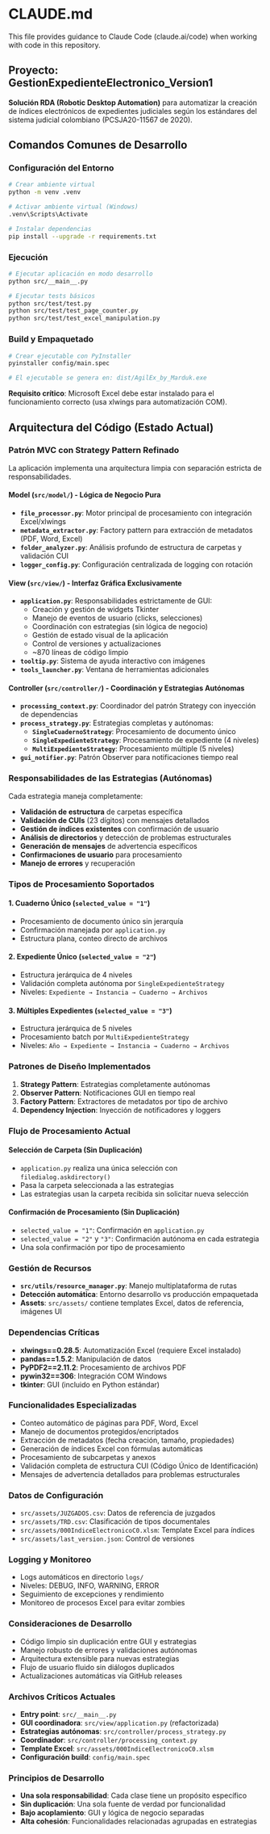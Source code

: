 # CLAUDE.md

This file provides guidance to Claude Code (claude.ai/code) when working with code in this repository.

## Proyecto: GestionExpedienteElectronico_Version1

**Solución RDA (Robotic Desktop Automation)** para automatizar la creación de índices electrónicos de expedientes judiciales según los estándares del sistema judicial colombiano (PCSJA20-11567 de 2020).

## Comandos Comunes de Desarrollo

### Configuración del Entorno
```bash
# Crear ambiente virtual
python -m venv .venv

# Activar ambiente virtual (Windows)
.venv\Scripts\Activate

# Instalar dependencias
pip install --upgrade -r requirements.txt
```

### Ejecución
```bash
# Ejecutar aplicación en modo desarrollo
python src/__main__.py

# Ejecutar tests básicos
python src/test/test.py
python src/test/test_page_counter.py
python src/test/test_excel_manipulation.py
```

### Build y Empaquetado
```bash
# Crear ejecutable con PyInstaller
pyinstaller config/main.spec

# El ejecutable se genera en: dist/AgilEx_by_Marduk.exe
```

**Requisito crítico**: Microsoft Excel debe estar instalado para el funcionamiento correcto (usa xlwings para automatización COM).

## Arquitectura del Código (Estado Actual)

### Patrón MVC con Strategy Pattern Refinado
La aplicación implementa una arquitectura limpia con separación estricta de responsabilidades.

#### **Model** (`src/model/`) - Lógica de Negocio Pura
- **`file_processor.py`**: Motor principal de procesamiento con integración Excel/xlwings
- **`metadata_extractor.py`**: Factory pattern para extracción de metadatos (PDF, Word, Excel)
- **`folder_analyzer.py`**: Análisis profundo de estructura de carpetas y validación CUI
- **`logger_config.py`**: Configuración centralizada de logging con rotación

#### **View** (`src/view/`) - Interfaz Gráfica Exclusivamente
- **`application.py`**: Responsabilidades estrictamente de GUI:
  - Creación y gestión de widgets Tkinter
  - Manejo de eventos de usuario (clicks, selecciones)
  - Coordinación con estrategias (sin lógica de negocio)
  - Gestión de estado visual de la aplicación
  - Control de versiones y actualizaciones
  - ~870 líneas de código limpio
- **`tooltip.py`**: Sistema de ayuda interactivo con imágenes
- **`tools_launcher.py`**: Ventana de herramientas adicionales

#### **Controller** (`src/controller/`) - Coordinación y Estrategias Autónomas
- **`processing_context.py`**: Coordinador del patrón Strategy con inyección de dependencias
- **`process_strategy.py`**: Estrategias completas y autónomas:
  - **`SingleCuadernoStrategy`**: Procesamiento de documento único
  - **`SingleExpedienteStrategy`**: Procesamiento de expediente (4 niveles)
  - **`MultiExpedienteStrategy`**: Procesamiento múltiple (5 niveles)
- **`gui_notifier.py`**: Patrón Observer para notificaciones tiempo real

### Responsabilidades de las Estrategias (Autónomas)

Cada estrategia maneja completamente:
- **Validación de estructura** de carpetas específica
- **Validación de CUIs** (23 dígitos) con mensajes detallados
- **Gestión de índices existentes** con confirmación de usuario
- **Análisis de directorios** y detección de problemas estructurales
- **Generación de mensajes** de advertencia específicos
- **Confirmaciones de usuario** para procesamiento
- **Manejo de errores** y recuperación

### Tipos de Procesamiento Soportados

#### **1. Cuaderno Único** (`selected_value = "1"`)
- Procesamiento de documento único sin jerarquía
- Confirmación manejada por `application.py`
- Estructura plana, conteo directo de archivos

#### **2. Expediente Único** (`selected_value = "2"`)
- Estructura jerárquica de 4 niveles
- Validación completa autónoma por `SingleExpedienteStrategy`
- Niveles: `Expediente → Instancia → Cuaderno → Archivos`

#### **3. Múltiples Expedientes** (`selected_value = "3"`)
- Estructura jerárquica de 5 niveles
- Procesamiento batch por `MultiExpedienteStrategy`
- Niveles: `Año → Expediente → Instancia → Cuaderno → Archivos`

### Patrones de Diseño Implementados

1. **Strategy Pattern**: Estrategias completamente autónomas
2. **Observer Pattern**: Notificaciones GUI en tiempo real
3. **Factory Pattern**: Extractores de metadatos por tipo de archivo
4. **Dependency Injection**: Inyección de notificadores y loggers

### Flujo de Procesamiento Actual

#### **Selección de Carpeta** (Sin Duplicación)
- `application.py` realiza una única selección con `filedialog.askdirectory()`
- Pasa la carpeta seleccionada a las estrategias
- Las estrategias usan la carpeta recibida sin solicitar nueva selección

#### **Confirmación de Procesamiento** (Sin Duplicación)
- `selected_value = "1"`: Confirmación en `application.py`
- `selected_value = "2"` y `"3"`: Confirmación autónoma en cada estrategia
- Una sola confirmación por tipo de procesamiento

### Gestión de Recursos
- **`src/utils/resource_manager.py`**: Manejo multiplataforma de rutas
- **Detección automática**: Entorno desarrollo vs producción empaquetada
- **Assets**: `src/assets/` contiene templates Excel, datos de referencia, imágenes UI

### Dependencias Críticas
- **xlwings==0.28.5**: Automatización Excel (requiere Excel instalado)
- **pandas==1.5.2**: Manipulación de datos
- **PyPDF2==2.11.2**: Procesamiento de archivos PDF
- **pywin32==306**: Integración COM Windows
- **tkinter**: GUI (incluido en Python estándar)

### Funcionalidades Especializadas
- Conteo automático de páginas para PDF, Word, Excel
- Manejo de documentos protegidos/encriptados
- Extracción de metadatos (fecha creación, tamaño, propiedades)
- Generación de índices Excel con fórmulas automáticas
- Procesamiento de subcarpetas y anexos
- Validación completa de estructura CUI (Código Único de Identificación)
- Mensajes de advertencia detallados para problemas estructurales

### Datos de Configuración
- `src/assets/JUZGADOS.csv`: Datos de referencia de juzgados
- `src/assets/TRD.csv`: Clasificación de tipos documentales
- `src/assets/000IndiceElectronicoC0.xlsm`: Template Excel para índices
- `src/assets/last_version.json`: Control de versiones

### Logging y Monitoreo
- Logs automáticos en directorio `logs/`
- Niveles: DEBUG, INFO, WARNING, ERROR
- Seguimiento de excepciones y rendimiento
- Monitoreo de procesos Excel para evitar zombies

### Consideraciones de Desarrollo
- Código limpio sin duplicación entre GUI y estrategias
- Manejo robusto de errores y validaciones autónomas
- Arquitectura extensible para nuevas estrategias
- Flujo de usuario fluido sin diálogos duplicados
- Actualizaciones automáticas vía GitHub releases

### Archivos Críticos Actuales
- **Entry point**: `src/__main__.py`
- **GUI coordinadora**: `src/view/application.py` (refactorizada)
- **Estrategias autónomas**: `src/controller/process_strategy.py`
- **Coordinador**: `src/controller/processing_context.py`
- **Template Excel**: `src/assets/000IndiceElectronicoC0.xlsm`
- **Configuración build**: `config/main.spec`

### Principios de Desarrollo
- **Una sola responsabilidad**: Cada clase tiene un propósito específico
- **Sin duplicación**: Una sola fuente de verdad por funcionalidad
- **Bajo acoplamiento**: GUI y lógica de negocio separadas
- **Alta cohesión**: Funcionalidades relacionadas agrupadas en estrategias